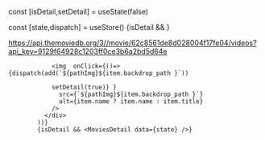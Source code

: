  const [isDetail,setDetail] = useState(false)
 
const [state,dispatch] = useStore()
{isDetail && <MoviesDetail />}

https://api.themoviedb.org/3//movie/62c8561de8d028004f17fe04/videos?api_key=9129f64928c1203ff0ce3b6a2bd5d64e

                <img  onClick={()=> {dispatch(add(`${pathImg}${item.backdrop_path }`))
              
                setDetail(true)} }
                  src={`${pathImg}${item.backdrop_path }`}
                  alt={item.name ? item.name : item.title}
                />
              </div>
            ))}
            {isDetail && <MoviesDetail data={state} />}